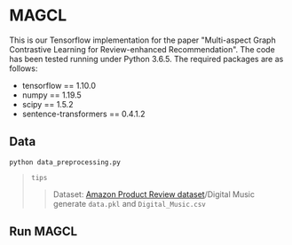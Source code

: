 # MAGCL
This is our Tensorflow implementation for the paper "Multi-aspect Graph Contrastive Learning for Review-enhanced Recommendation".
The code has been tested running under Python 3.6.5. The required packages are as follows:
* tensorflow == 1.10.0
* numpy == 1.19.5
* scipy == 1.5.2
* sentence-transformers == 0.4.1.2

Data
-----------------
`python data_preprocessing.py `
>`tips` 
>> Dataset: [Amazon Product Review dataset](http://jmcauley.ucsd.edu/data/amazon/links.html)/Digital Music
>> generate `data.pkl` and `Digital_Music.csv`



Run MAGCL
-----------------
